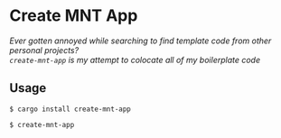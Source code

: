 # Create MNT App

*Ever gotten annoyed while searching to find template code from other personal projects?*
<br>
*`create-mnt-app` is my attempt to colocate all of my boilerplate code*

## Usage

```console
$ cargo install create-mnt-app

$ create-mnt-app
```

